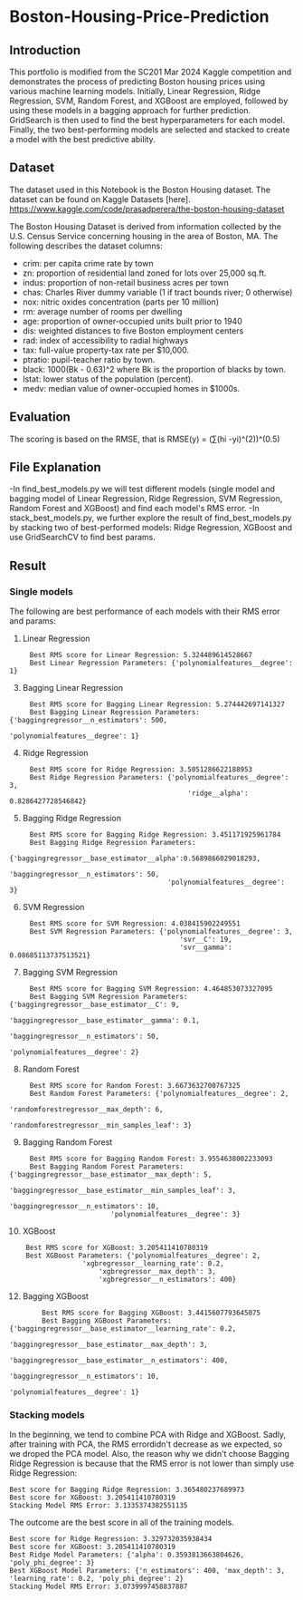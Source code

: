 # Boston-Housing-Price-Prediction

## Introduction

This portfolio is modified from the SC201 Mar 2024 Kaggle competition and demonstrates the process of predicting Boston housing prices using various machine learning models. Initially, Linear Regression, Ridge Regression, SVM, Random Forest, and XGBoost are employed, followed by using these models in a bagging approach for further prediction. GridSearch is then used to find the best hyperparameters for each model. Finally, the two best-performing models are selected and stacked to create a model with the best predictive ability.

## Dataset

The dataset used in this Notebook is the Boston Housing dataset. The dataset can be found on Kaggle Datasets [here].
https://www.kaggle.com/code/prasadperera/the-boston-housing-dataset

The Boston Housing Dataset is derived from information collected by the U.S. Census Service concerning housing in the area of Boston, MA. The following describes the dataset columns:

- crim: per capita crime rate by town
- zn: proportion of residential land zoned for lots over 25,000 sq.ft.
- indus: proportion of non-retail business acres per town
- chas: Charles River dummy variable (1 if tract bounds river; 0 otherwise)
- nox: nitric oxides concentration (parts per 10 million)
- rm: average number of rooms per dwelling
- age: proportion of owner-occupied units built prior to 1940
- dis: weighted distances to five Boston employment centers
- rad: index of accessibility to radial highways
- tax: full-value property-tax rate per \$10,000.
- ptratio: pupil-teacher ratio by town.
- black: 1000(Bk - 0.63)^2 where Bk is the proportion of blacks by town.
- lstat: lower status of the population (percent).
- medv: median value of owner-occupied homes in \$1000s.


## Evaluation
The scoring is based on the RMSE, that is RMSE(y) = (∑(hi -yi)^(2))^(0.5)

## File Explanation
-In find_best_models.py we will test different models (single model and bagging model of Linear Regression, Ridge Regression, SVM Regression, Random Forest and XGBoost) and find each model's RMS error.
-In stack_best_models.py, we further explore the result of find_best_models.py by stacking two of best-performed models: Ridge Regression, XGBoost and use GridSearchCV to find best params.

## Result

### Single models
The following are best performance of each models with their RMS error and params:
1. Linear Regression
```
	 Best RMS score for Linear Regression: 5.324489614528667
	 Best Linear Regression Parameters: {'polynomialfeatures__degree': 1}
```
3. Bagging Linear Regression
```
	 Best RMS score for Bagging Linear Regression: 5.274442697141327
	 Best Bagging Linear Regression Parameters: {'baggingregressor__n_estimators': 500,
                                                     'polynomialfeatures__degree': 1}
```
4. Ridge Regression
```
	 Best RMS score for Ridge Regression: 3.5051286622188953
	 Best Ridge Regression Parameters: {'polynomialfeatures__degree': 3,
                                            'ridge__alpha': 0.8286427728546842}
```
5. Bagging Ridge Regression
```
	 Best RMS score for Bagging Ridge Regression: 3.451171925961784
	 Best Bagging Ridge Regression Parameters:
                                      {'baggingregressor__base_estimator__alpha':0.5689866029018293,
                                       'baggingregressor__n_estimators': 50,
                                       'polynomialfeatures__degree': 3}
```
6. SVM Regression
```
	 Best RMS score for SVM Regression: 4.038415902249551
	 Best SVM Regression Parameters: {'polynomialfeatures__degree': 3,
                                          'svr__C': 19,
                                          'svr__gamma': 0.08685113737513521}
```
7. Bagging SVM Regression
```
	 Best RMS score for Bagging SVM Regression: 4.464853073327095
	 Best Bagging SVM Regression Parameters: {'baggingregressor__base_estimator__C': 9,
                                                  'baggingregressor__base_estimator__gamma': 0.1,
                                                  'baggingregressor__n_estimators': 50,
                                                  'polynomialfeatures__degree': 2}
```
8. Random Forest
```
	 Best RMS score for Random Forest: 3.6673632700767325
	 Best Random Forest Parameters: {'polynomialfeatures__degree': 2,
                                         'randomforestregressor__max_depth': 6,
                                         'randomforestregressor__min_samples_leaf': 3}
```
9. Bagging Random Forest
```
	 Best RMS score for Bagging Random Forest: 3.9554638002233093
	 Best Bagging Random Forest Parameters: {'baggingregressor__base_estimator__max_depth': 5,
		 				 'baggingregressor__base_estimator__min_samples_leaf': 3,
                                           	 'baggingregressor__n_estimators': 10,
		 				 'polynomialfeatures__degree': 3}
```
10. XGBoost
```
	Best RMS score for XGBoost: 3.205411410780319
	Best XGBoost Parameters: {'polynomialfeatures__degree': 2, 
				  'xgbregressor__learning_rate': 0.2,
    				  'xgbregressor__max_depth': 3,
    				  'xgbregressor__n_estimators': 400}
```

12. Bagging XGBoost
```
        Best RMS score for Bagging XGBoost: 3.4415607793645075
        Best Bagging XGBoost Parameters: {'baggingregressor__base_estimator__learning_rate': 0.2,
                                          'baggingregressor__base_estimator__max_depth': 3,
                                          'baggingregressor__base_estimator__n_estimators': 400,
                                          'baggingregressor__n_estimators': 10,
                                          'polynomialfeatures__degree': 1}
```

### Stacking models

In the beginning, we tend to combine PCA with Ridge and XGBoost. Sadly, after training with PCA, the RMS errordidn't decrease as we expected, so we droped the PCA model.
Also, the reason why we didn't choose Bagging Ridge Regression is because that the RMS error is not lower than simply use Ridge Regression:
   
    Best score for Bagging Ridge Regression: 3.365480237689973
    Best score for XGBoost: 3.205411410780319
    Stacking Model RMS Error: 3.1335374382551135
    
The outcome are the best score in all of the training models.
    
    Best score for Ridge Regression: 3.329732035938434
    Best score for XGBoost: 3.205411410780319
    Best Ridge Model Parameters: {'alpha': 0.3593813663804626, 'poly_phi_degree': 3}
    Best XGBoost Model Parameters: {'n_estimators': 400, 'max_depth': 3, 'learning_rate': 0.2, 'poly_phi_degree': 2}
    Stacking Model RMS Error: 3.0739997458837887
